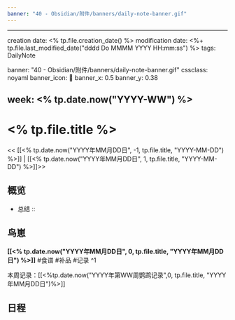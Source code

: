 ```yaml
---
banner: "40 - Obsidian/附件/banners/daily-note-banner.gif"
---
```

---
creation date: <% tp.file.creation_date() %>
modification date: <%+ tp.file.last_modified_date("dddd Do MMMM YYYY HH:mm:ss") %>
tags: DailyNote

banner: "40 - Obsidian/附件/banners/daily-note-banner.gif"
cssclass: noyaml
banner_icon: 💌
banner_x: 0.5
banner_y: 0.38

week: <% tp.date.now("YYYY-WW") %>
---

# <% tp.file.title %>

<< [[<% tp.date.now("YYYY年MM月DD日", -1, tp.file.title, "YYYY-MM-DD") %>]] | [[<% tp.date.now("YYYY年MM月DD日", 1, tp.file.title, "YYYY-MM-DD") %>]]>>


## 概览
- 总结 :: 
## 鸟崽
**[[<% tp.date.now("YYYY年MM月DD日", 0, tp.file.title, "YYYY年MM月DD日") %>]]**
#食谱 
#补品 
#记录 
^1

本周记录：[[<%tp.date.now("YYYY年第WW周鹦鹉记录",0, tp.file.title, "YYYY年MM月DD日")%>]]

## 日程
